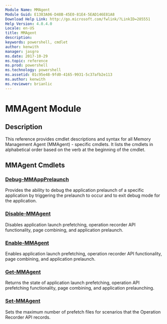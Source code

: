 ```yaml
---
Module Name: MMAgent
Module Guid: E1383A06-D48B-45E0-81E4-5EAD146E81A8
Download Help Link: http://go.microsoft.com/fwlink/?LinkID=285551
Help Version: 4.0.4.0
Locale: en-US
title: MMAgent
description: 
keywords: powershell, cmdlet
author: kenwith
manager: jasgro
ms.date: 2017-10-29
ms.topic: reference
ms.prod: powershell
ms.technology: powershell
ms.assetid: 01c95e48-9fd0-4165-9931-5c37afb2e113
ms.author: kenwith
ms.reviewer: brianlic
---
```


# MMAgent Module
## Description
This reference provides cmdlet descriptions and syntax for all Memory Management Agent (MMAgent) - specific cmdlets. It lists the cmdlets in alphabetical order based on the verb at the beginning of the cmdlet.
## MMAgent Cmdlets
### [Debug-MMAppPrelaunch](./Debug-MMAppPrelaunch.md)
Provides the ability to debug the application prelaunch of a specific application by triggering the prelaunch to occur and to exit debug mode for the application.

### [Disable-MMAgent](./Disable-MMAgent.md)
Disables application launch prefetching, operation recorder API functionality, page combining, and application prelaunch.

### [Enable-MMAgent](./Enable-MMAgent.md)
Enables application launch prefetching, operation recorder API functionality, page combining, and application prelaunch.

### [Get-MMAgent](./Get-MMAgent.md)
Returns the state of application launch prefetching, operation API prefetching functionality, page combining, and application prelaunching.

### [Set-MMAgent](./Set-MMAgent.md)
Sets the maximum number of prefetch files for scenarios that the Operation Recorder API records.
